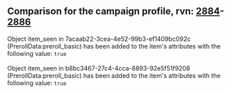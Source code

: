 ## Comparison for the campaign profile, rvn: [2884](https://github.com/PRO100KatYT/FortniteProfileRevisions/tree/main/profiles/campaign/2884%20campaign.json)-[2886](https://github.com/PRO100KatYT/FortniteProfileRevisions/tree/main/profiles/campaign/2886%20campaign.json)

Object item_seen in 7acaab22-3cea-4e52-99b3-ef1409bc092c (PrerollData:preroll_basic) has been added to the item's attributes with the following value: `true`
<br><br>
Object item_seen in b8bc3467-27c4-4cca-8893-92e5f51f9208 (PrerollData:preroll_basic) has been added to the item's attributes with the following value: `true`
<br><br>
